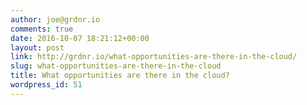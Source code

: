 ```yaml
---
author: joe@grdnr.io
comments: true
date: 2016-10-07 18:21:12+00:00
layout: post
link: http://grdnr.io/what-opportunities-are-there-in-the-cloud/
slug: what-opportunities-are-there-in-the-cloud
title: What opportunities are there in the cloud?
wordpress_id: 51
---
```



